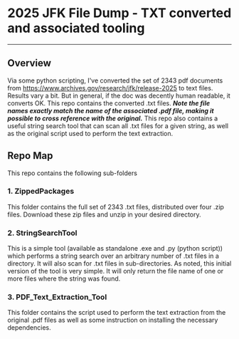 # 2025 JFK File Dump - TXT converted and associated tooling

---

## Overview
Via some python scripting, I've converted the set of 2343 pdf documents from https://www.archives.gov/research/jfk/release-2025  to text files. Results vary a bit. But in general, if the doc was decently human readable, it converts OK. This repo contains the converted .txt files. ***Note the file names exactly match the name of the associated .pdf file, making it possible to cross reference with the original.***
This repo also contains a useful string search tool that can scan all .txt files for a given string, as well as the original script used to perform the text extraction.

## Repo Map
This repo contains the following sub-folders

### 1. ZippedPackages
This folder contains the full set of 2343 .txt files, distributed over four .zip files.  Download these zip files and unzip in your desired directory.

### 2. StringSearchTool
This is a simple tool (available as standalone .exe and .py (python script)) which performs a string search over an arbitrary number of .txt files in a directory. It will also scan for .txt files in sub-directories. As noted, this initial version of the tool is very simple.  It will only return the file name of one or more files where the string was found. 

### 3. PDF_Text_Extraction_Tool
This folder contains the script used to perform the text extraction from the original .pdf files as well as some instruction on installing the necessary dependencies. 
